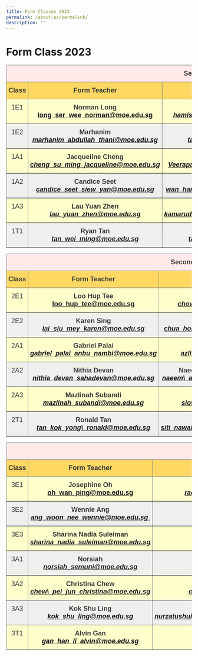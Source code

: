 ```yaml
---
title: Form Classes 2023
permalink: /about-us/permalink/
description: ""
---
```

Form Class 2023
===============
<style type="text/css">
.tg  {border-collapse:collapse;border-spacing:0;}
.tg td, .tg th {border-color:black;border-style:solid;border-width:1px;font-family:Arial, sans-serif;font-size:18px;
  overflow:hidden;padding:12px 5px;word-break:normal;}
.tg .tg-rhkx{background-color:#EFEFEE;border-color:inherit;color:#3A3A3A;text-align:center;vertical-align:top}
.tg .tg-z14i{background-color:#EFEFEE;border-color:inherit;color:#3A3A3A;font-weight:bold;text-align:center;vertical-align:top}
.tg .tg-poi1{background-color:#FFC;border-color:inherit;color:#3A3A3A;font-weight:bold;text-align:center;vertical-align:top}
.tg .tg-wb7j{background-color:#FFD863;border-color:inherit;color:#3A3A3A;font-weight:bold;text-align:center;vertical-align:top}
.tg .tg-ht7a{background-color:#FFE9E9;border-color:inherit;color:#3A3A3A;font-weight:bold;text-align:center;vertical-align:top}
.tg .tg-rr8m{background-color:#FFC;border-color:inherit;color:#3A3A3A;text-align:center;vertical-align:top}
.tg .tg-0pky{border-color:inherit;text-align:left;vertical-align:top}
	</style>

<table class="tg">

<thead><tr> <th colspan="4" class="tg-ht7a">Secondary One</th> </tr> <tr><th class="tg-wb7j"><span style="font-weight:bold">Class</span></th><th class="tg-wb7j"><span style="font-weight:bold">  Form Teacher  </span></th><th class="tg-wb7j"><span style="font-weight:bold">  Form Teacher  </span></th><th class="tg-wb7j"><span style="font-weight:bold">   Form Teacher    </span></th></tr>

</thead>

<tbody><tr>

 
<td class="tg-rr8m">1E1</td>
<td class="tg-poi1"><span>Norman Long</span><br>
<a href="mailto:long_ser_wee_norman@moe.edu.sg">
<span>long_ser_wee_norman@moe.edu.sg</span></a></td>
<td class="tg-poi1"><span style="font-weight:bold">Hamisah Shek Nahji</span><br>
<a href="mailto:hamisah_shekh_nahji@moe.edu.sg"><span style="font-style:italic">hamisah_shekh_nahji@moe.edu.sg</span>
	<td class="tg-poi1"><span style="font-weight:bold"></span><br>
<span style="font-style:italic"></span></a></td>
<td class="tg-rr8m"></td>
</tr><tr>
<td class="tg-rhkx">1E2</td>
<td class="tg-z14i"><span style="font-weight:bold">Marhanim</span><br>
<a href="mailto: marhanim_abdullah_thani@moe.edu.sg ">
<span style="font-style:italic">marhanim_abdullah_thani@moe.edu.sg </span></td>
<td class="tg-z14i"><span style="font-weight:bold">Tan Wen Siu</span><br>
<a href="mailto:tan_wen_siu@moe.edu.sg ">
<span style="font-style:italic">tan_wen_siu@moe.edu.sg </span></td>
	<td class="tg-z14i"><span style="font-weight:bold"></span><br>
<a href=" ">
<span style="font-style:italic"> </span></td>
<td class="tg-rhkx"></td>
</tr><tr>
<td class="tg-rr8m">1A1</td>
<td class="tg-poi1"><span style="font-weight:bold">Jacqueline Cheng</span><br>
<a href="mailto: cheng_su_ming_jacqueline@moe.edu.sg ">
<span style="font-style:italic">cheng_su_ming_jacqueline@moe.edu.sg</span></td>
<td class="tg-poi1"><span style="font-weight:bold">Veerapathra</span><br>
<a href="mailto: Veerapathra_pillai_ramar@moe.edu.sg ">
<span style="font-style:italic">Veerapathra_pillai_ramar@moe.edu.sg</span></td>
<td class="tg-rr8m"></td>	<td class="tg-poi1"><span style="font-weight:bold"></span><br>
<span style="font-style:italic"></span></a></td>
</tr><tr>
<td class="tg-rhkx">1A2</td>
<td class="tg-z14i"><span style="font-weight:bold">Candice Seet</span><br>
<a href="mailto: candice_seet_siew_yan@moe.edu.sg ">
<span style="font-style:italic">candice_seet_siew_yan@moe.edu.sg</span></td>
<td class="tg-z14i"><span style="font-weight:bold">Wan Hanee</span><br>
<a href="mailto: wan_hanee_wan_iskandar@moe.edu.sg ">
<span style="font-style:italic">wan_hanee_wan_iskandar@moe.edu.sg</span></td>	<td class="tg-z14i"><span style="font-weight:bold"></span><br>
<a href=" ">
<span style="font-style:italic"> </span></td>
<td class="tg-rhkx"></td>
</tr><tr>
<td class="tg-rr8m">1A3</td>
<td class="tg-poi1"><span style="font-weight:bold">Lau Yuan Zhen</span><br>
<a href="mailto: lau_yuan_zhen@moe.edu.sg ">
<span style="font-style:italic">lau_yuan_zhen@moe.edu.sg</span></td>
<td class="tg-poi1"><span style="font-weight:bold">Kamaruddin</span><br>
<a href="mailto: kamaruddin_mohd_ibrahim@moe.edu.sg ">
<span style="font-style:italic">kamaruddin_mohd_ibrahim@moe.edu.sg</span></td>	<td class="tg-poi1"><span style="font-weight:bold"></span><br>
<span style="font-style:italic"></span></a></td>
<td class="tg-rr8m"></td>
</tr><tr>
<td class="tg-rhkx">1T1</td>
<td class="tg-z14i"><span style="font-weight:bold">Ryan Tan</span><br>
<a href="mailto: tan_wei_ming@moe.edu.sg ">
<span style="font-style:italic">tan_wei_ming@moe.edu.sg</span></td>
<td class="tg-z14i"><span style="font-weight:bold">Ian Tay</span><br>
<a href="mailto: tay_yuxiang@moe.edu.sg ">
<span style="font-style:italic">tay_yuxiang@moe.edu.sg</span></td>
<td class="tg-z14i"><span style="font-weight:bold">Chester Tan</span><br>
<a href="mailto: chester_tan_yue_jun@moe.edu.sg ">
<span style="font-style:italic">chester_tan_yue_jun@moe.edu.sg</span></td>
<td class="tg-rhkx"></td>
	</tr><tr>

</tbody>
	</thread>
	
	
<table class="tg">
	

	
	
	
<thead><tr> <th colspan="4" class="tg-ht7a">Secondary Two</th> </tr> <tr><th class="tg-wb7j"><span style="font-weight:bold">Class</span></th><th class="tg-wb7j"><span style="font-weight:bold">Form Teacher</span></th><th class="tg-wb7j"><span style="font-weight:bold">Form Teacher</span></th><th class="tg-wb7j"><span style="font-weight:bold">Form Teacher</span></th></tr>

	
</thead>
<tbody><tr>
	
	
<td class="tg-rr8m">2E1</td>
<td class="tg-poi1"><span>Loo Hup Tee</span><br>
<a href="mailto: loo_hup_tee@moe.edu.sg">
<span>loo_hup_tee@moe.edu.sg</span></a></td>
<td class="tg-poi1"><span style="font-weight:bold">Chow Wei Yuan</span><br>
<a href="mailto: chow_wei_yuan@moe.edu.sg"><span style="font-style:italic">chow_wei_yuan@moe.edu.sg</span></a></td>
	<td class="tg-poi1"><span style="font-weight:bold"></span><br>
<a href=""><span style="font-style:italic"></span></a></td>
<td class="tg-rr8m"></td>
</tr><tr>
<td class="tg-rhkx">2E2</td>
<td class="tg-z14i"><span style="font-weight:bold">Karen Sing</span><br>
<a href="mailto: lai_siu_mey_karen@moe.edu.sg">
<span style="font-style:italic">lai_siu_mey_karen@moe.edu.sg</span></td>
<td class="tg-z14i"><span style="font-weight:bold">Darien Chua</span><br>
<a href="mailto: chua_hong_yang_darien@moe.edu.sg">
<span style="font-style:italic">chua_hong_yang_darien@moe.edu.sg</span><td class="tg-z14i"><span style="font-weight:bold"></span><br>
<a href="mailto: chua_hong_yang_darien@moe.edu.sg">
<span style="font-style:italic"></span></td>
<td class="tg-rhkx"></td>
</tr><tr>
<td class="tg-rr8m">2A1</td>
<td class="tg-poi1"><span style="font-weight:bold">Gabriel Palai</span><br>
<a href="mailto: gabriel_palai_anbu_nambi@moe.edu.sg">
<span style="font-style:italic">gabriel_palai_anbu_nambi@moe.edu.sg</span></td>
<td class="tg-poi1"><span style="font-weight:bold">Azlina Kassim</span><br>
<a href="mailto: azlina_kassim@moe.edu.sg">
<span style="font-style:italic">azlina_kassim@moe.edu.sg</span></td>	<td class="tg-poi1"><span style="font-weight:bold"></span><br>
<span style="font-style:italic"></span></a></td>
<td class="tg-rr8m"></td>
</tr><tr>
<td class="tg-rhkx">2A2</td>
<td class="tg-z14i"><span style="font-weight:bold">Nithia Devan</span><br>
<a href="mailto: nithia_devan_sahadevan@moe.edu.sg">
<span style="font-style:italic">nithia_devan_sahadevan@moe.edu.sg</span></td>
<td class="tg-z14i"><span style="font-weight:bold">Naeem D/O Ahamed Ali Khan</span><br>
<a href="mailto: naeem_ahamed_ali\_khan@moe.edu.sg">
<span style="font-style:italic">naeem\_ahamed_ali_khan@moe.edu.sg</span></td>	<td class="tg-z14i"><span style="font-weight:bold"></span><br>
<a href=" ">
<span style="font-style:italic"> </span></td>
<td class="tg-rhkx"></td>
</tr><tr>
<td class="tg-rr8m">2A3</td>
<td class="tg-poi1"><span style="font-weight:bold">Mazlinah Subandi</span><br>
<a href="mailto: mazlinah_subandi@moe.edu.sg">
<span style="font-style:italic">mazlinah_subandi@moe.edu.sg</span></td>
<td class="tg-poi1"><span style="font-weight:bold">Wendy Siow</span><br>
<a href="mailto: siow_hui_yee@moe.edu.sg">
<span style="font-style:italic">siow_hui_yee@moe.edu.sg</span></td>
<td class="tg-poi1"><span style="font-weight:bold">Gan Yee Seng</span><br>
<a href="mailto: gan_yee_seng@moe.edu.sg">
<span style="font-style:italic">gan_yee_seng@moe.edu.sg</span></td>
<td class="tg-rr8m"></td>
</tr><tr>
<td class="tg-rhkx">2T1</td>
<td class="tg-z14i"><span style="font-weight:bold">Ronald Tan</span><br>
<a href="mailto: tan_kok_yong_ronald@moe.edu.sg ">
<span style="font-style:italic"> tan_kok_yong\_ronald@moe.edu.sg </span></td>
<td class="tg-z14i"><span style="font-weight:bold"> Siti Nawal </span><br>
<a href="mailto: siti_nawal_hussein_mattar@moe.edu.sg ">
<span style="font-style:italic"> siti_nawal_hussein_mattar@moe.edu.sg </span></td>
<td class="tg-z14i"><span style="font-weight:bold"> Ahmad Ismail </span><br>
<a href="mailto: ahmad_ismail@moe.edu.sg ">
<span style="font-style:italic"> ahmad_ismail@moe.edu.sg </span></td>
<td class="tg-rhkx"></td>
</tr><tr>
  



<table class="tg">

<thead><tr> <th colspan="4" class="tg-ht7a">Secondary Three</th> </tr> <tr><th class="tg-wb7j"><span style="font-weight:bold">Class</span></th><th class="tg-wb7j"><span style="font-weight:bold">Form Teacher</span></th><th class="tg-wb7j"><span style="font-weight:bold">Form Teacher</span></th><th class="tg-wb7j"><span style="font-weight:bold">Form Teacher</span></th></tr>

</thead>
<tbody><tr>

<td class="tg-rr8m">3E1</td>
<td class="tg-poi1"><span>Josephine Oh</span><br>
<a href="mailto: oh_wan_ping@moe.edu.sg">
<span>oh_wan_ping@moe.edu.sg</span></a></td>
<td class="tg-poi1"><span style="font-weight:bold">Rachel Koh</span><br>
<a href="mailto: rachel wong_lai_mui@moe.edu.sg "><span style="font-style:italic">rachel wong_lai_mui@moe.edu.sg </span></a></td>	<td class="tg-poi1"><span style="font-weight:bold"></span><br>
<span style="font-style:italic"></span></a></td>
<td class="tg-rr8m"></td>
</tr><tr>

<td class="tg-rhkx">3E2</td>
<td class="tg-z14i"><span style="font-weight:bold">Wennie Ang</span><br>
<a href="mailto: ang_woon_nee_wennie@moe.edu.sg ">
<span style="font-style:italic">ang_woon_nee_wennie@moe.edu.sg </span></td>
<td class="tg-z14i"><span style="font-weight:bold">Teo See Hian</span><br>
<a href="mailto: teo_see_hian@moe.edu.sg ">
<span style="font-style:italic">teo_see_hian@moe.edu.sg </span></td>
<td class="tg-z14i"><span style="font-weight:bold">Nurasyikin</span><br>
<a href="mailto: ">

<span style="font-style:italic"> </span></td><td class="tg-rhkx"></td>
</tr><tr>

<td class="tg-rr8m">3E3</td>
<td class="tg-poi1"><span style="font-weight:bold">Sharina Nadia Suleiman</span><br>
<a href="mailto: sharina_nadia_suleiman@moe.edu.sg">
<span style="font-style:italic">sharina_nadia_suleiman@moe.edu.sg</span></td>
<td class="tg-poi1"><span style="font-weight:bold">Yvonne Li Jiayi</span><br>
<a href="mailto: li_jiayi_yvonne@moe.edu.sg">
<span style="font-style:italic">li_jiayi_yvonne@moe.edu.sg</span></td>	<td class="tg-poi1"><span style="font-weight:bold"></span><br>
<span style="font-style:italic"></span></a></td>
<td class="tg-rr8m"></td>
</tr><tr>

<td class="tg-rhkx">3A1</td>
<td class="tg-z14i"><span style="font-weight:bold">Norsiah</span><br>
<a href="mailto: norsiah\_semuni@moe.edu.sg">
<span style="font-style:italic">norsiah_semuni@moe.edu.sg</span></td>
<td class="tg-z14i"><span style="font-weight:bold">Lim Chiang Siew</span><br>
<a href="mailto: lim\_chiang\_siew@moe.edu.sg">
<span style="font-style:italic">lim_chiang_siew@moe.edu.sg</span></td>	<td class="tg-z14i"><span style="font-weight:bold"></span><br>
<a href=" ">
<span style="font-style:italic"> </span></td>
<td class="tg-rhkx"></td>
</tr><tr>

<td class="tg-rr8m">3A2</td>
<td class="tg-poi1"><span style="font-weight:bold">Christina Chew</span><br>
<a href="mailto: chew_pei_jun_christina@moe.edu.sg">
<span style="font-style:italic">chew\_pei_jun_christina@moe.edu.sg</span></td>
<td class="tg-poi1"><span style="font-weight:bold">Iliyasa Ong</span><br>
<a href="mailto: ong_lishen_iliyasa@moe.edu.sg">
<span style="font-style:italic">ong_lishen_iliyasa@moe.edu.sg</span></td>	<td class="tg-poi1"><span style="font-weight:bold"></span><br>
<span style="font-style:italic"></span></a></td>
<td class="tg-rr8m"></td>
</tr><tr>
<td class="tg-rhkx">3A3</td>
<td class="tg-z14i"><span style="font-weight:bold">Kok Shu Ling</span><br>
<a href="mailto: kok_shu_ling@moe.edu.sg">
<span style="font-style:italic"> kok_shu_ling@moe.edu.sg</span></td>
<td class="tg-z14i"><span style="font-weight:bold"> Nurzatushuhadah Mohd Razif</span><br>
<a href="mailto: nurzatushuhadah_binte_mohamed_razif@moe.edu.sg">
<span style="font-style:italic"> nurzatushuhadah_binte_mohamed_razif@moe.edu.sg</span></td>
<td class="tg-z14i"><span style="font-weight:bold"> Nazeera</span><br>
<a href="mailto: nazeeracany_mohamed_husien@moe.edu.sg">
<span style="font-style:italic"> nazeeracany_mohamed_husien@moe.edu.sg</span></td>
<td class="tg-rhkx"></td>
</tr><tr>
<td class="tg-rr8m">3T1</td>
<td class="tg-poi1"><span style="font-weight:bold">Alvin Gan</span><br>
<a href="mailto: gan_han_li_alvin@moe.edu.sg">
<span style="font-style:italic">gan_han_li_alvin@moe.edu.sg</span></td>
<td class="tg-poi1"><span style="font-weight:bold">Simon Lim</span><br>
<a href="mailto: lim_seow_leong@moe.edu.sg">
<span style="font-style:italic">lim_seow_leong@moe.edu.sg</span></td>	<td class="tg-poi1"><span style="font-weight:bold"></span><br>
<span style="font-style:italic"></span></a></td>
<td class="tg-rr8m"></td>
</tr><tr>